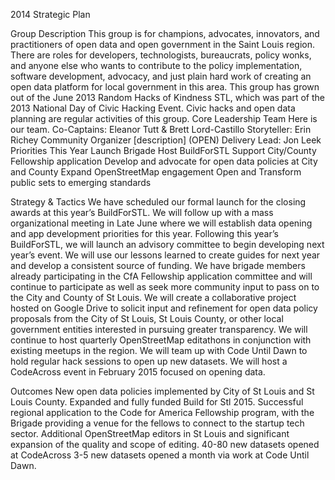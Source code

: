 2014 Strategic Plan 

Group Description
This group is for champions, advocates, innovators, and practitioners of open data and open government in the Saint Louis region.
There are roles for developers, technologists, bureaucrats, policy wonks, and anyone else who wants to contribute to the policy implementation, software development, advocacy, and just plain hard work of creating an open data platform for local government in this area.
This group has grown out of the June 2013 Random Hacks of Kindness STL, which was part of the 2013 National Day of Civic Hacking Event. Civic hacks and open data planning are regular activities of this group.
Core Leadership Team
Here is our team.
Co-Captains: Eleanor Tutt & Brett Lord-Castillo
Storyteller: Erin Richey
Community Organizer [description] (OPEN)
Delivery Lead: Jon Leek
Priorities This Year
Launch Brigade
Host BuildForSTL
Support City/County Fellowship application
Develop and advocate for open data policies at City and County
Expand OpenStreetMap engagement
Open and Transform public sets to emerging standards

Strategy & Tactics
We have scheduled our formal launch for the closing awards at this year’s BuildForSTL. We will follow up with a mass organizational meeting in Late June where we will establish data opening and app development priorities for this year.
Following this year’s BuildForSTL, we will launch an advisory committee to begin developing next year’s event. We will use our lessons learned to create guides for next year and develop a consistent source of funding.
We have brigade members already participating in the CfA Fellowship application committee and will continue to participate as well as seek more community input to pass on to the City and County of St Louis.
We will create a collaborative project hosted on Google Drive to solicit input and refinement for open data policy proposals from the City of St Louis, St Louis County, or other local government entities interested in pursuing greater transparency.
We will continue to host quarterly OpenStreetMap editathons in conjunction with existing meetups in the region.
We will team up with Code Until Dawn to hold regular hack sessions to open up new datasets.
We will host a CodeAcross event in February 2015 focused on opening data.

Outcomes
New open data policies implemented by City of St Louis and St Louis County.
Expanded and fully funded Build for Stl 2015.
Successful regional application to the Code for America Fellowship program, with the Brigade providing a venue for the fellows to connect to the startup tech sector.
Additional OpenStreetMap editors in St Louis and significant expansion of the quality and scope of editing.
40-80 new datasets opened at CodeAcross
3-5 new datasets opened a month via work at Code Until Dawn.

